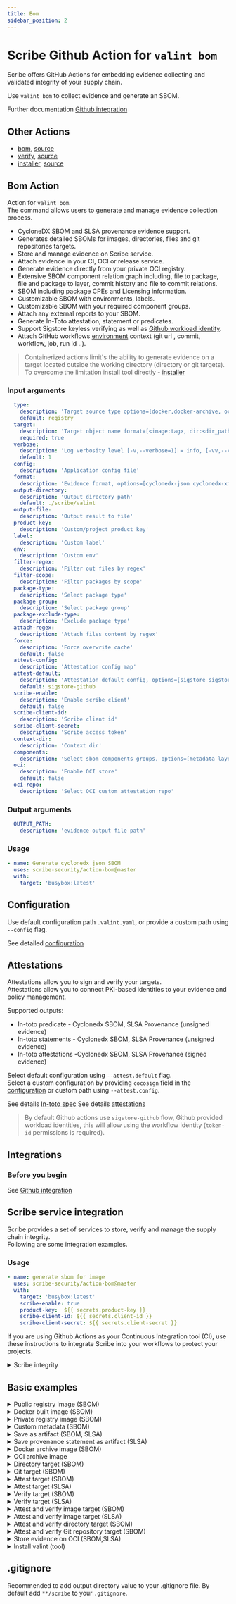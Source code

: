 ```yaml
---
title: Bom
sidebar_position: 2
---
```

# Scribe Github Action for `valint bom`
Scribe offers GitHub Actions for embedding evidence collecting and validated integrity of your supply chain.

Use `valint bom` to collect evidence and generate an SBOM.

Further documentation [Github integration](https://scribe-security.netlify.app/docs/ci-integrations/github/)

## Other Actions
* [bom](action-bom.md), [source](https://github.com/scribe-security/action-bom)
* [verify](action-verify.md), [source](https://github.com/scribe-security/action-verify)
* [installer](action-installer.md), [source](https://github.com/scribe-security/action-installer)
<!-- * [integrity report - action](https://github.com/scribe-security/action-report/README.md) -->

## Bom Action
Action for `valint bom`. <br />
The command allows users to generate and manage evidence collection process.
- CycloneDX SBOM and SLSA provenance evidence support. 
- Generates detailed SBOMs for images, directories, files and git repositories targets.
- Store and manage evidence on Scribe service.
- Attach evidence in your CI, OCI or release service.
- Generate evidence directly from your private OCI registry.
- Extensive SBOM component relation graph including, file to package, file and package to layer, commit history and file to commit relations.
- SBOM including package CPEs and Licensing information.
- Customizable SBOM with environments, labels.
- Customizable SBOM with your required component groups.
- Attach any external reports to your SBOM.
- Generate In-Toto attestation, statement or predicates.
- Support Sigstore keyless verifying as well as [Github workload identity](https://docs.github.com/en/actions/deployment/security-hardening-your-deployments/about-security-hardening-with-openid-connect).
- Attach GitHub workflows [environment](https://docs.github.com/en/actions/learn-github-actions/environment-variables) context (git url , commit, workflow, job, run id ..).

> Containerized actions limit's the ability to generate evidence on a target located outside the working directory (directory or git targets). <br />
To overcome the limitation install tool directly - [installer](https://github.com/scribe-security/action-installer/README.md)

### Input arguments
```yaml
  type:
    description: 'Target source type options=[docker,docker-archive, oci-archive, dir, registry, git]'
    default: registry
  target:
    description: 'Target object name format=[<image:tag>, dir:<dir_path>, <git_path>]'
    required: true
  verbose:
    description: 'Log verbosity level [-v,--verbose=1] = info, [-vv,--verbose=2] = debug'
    default: 1
  config:
    description: 'Application config file'
  format:
    description: 'Evidence format, options=[cyclonedx-json cyclonedx-xml attest-cyclonedx-json statement-cyclonedx-json predicate-cyclonedx-json attest-slsa statement-slsa predicate-slsa]'
  output-directory:
    description: 'Output directory path'
    default: ./scribe/valint
  output-file:
    description: 'Output result to file'
  product-key:
    description: 'Custom/project product key'
  label:
    description: 'Custom label'
  env:
    description: 'Custom env'
  filter-regex:
    description: 'Filter out files by regex'
  filter-scope:
    description: 'Filter packages by scope'
  package-type:
    description: 'Select package type'
  package-group:
    description: 'Select package group'
  package-exclude-type:
    description: 'Exclude package type'
  attach-regex:
    description: 'Attach files content by regex'
  force:
    description: 'Force overwrite cache'
    default: false
  attest-config:
    description: 'Attestation config map'
  attest-default:
    description: 'Attestation default config, options=[sigstore sigstore-github x509]'
    default: sigstore-github
  scribe-enable:
    description: 'Enable scribe client'
    default: false
  scribe-client-id:
    description: 'Scribe client id' 
  scribe-client-secret:
    description: 'Scribe access token' 
  context-dir:
    description: 'Context dir' 
  components:
    description: 'Select sbom components groups, options=[metadata layers packages syft files dep commits]'
  oci:
    description: 'Enable OCI store'
    default: false
  oci-repo:
    description: 'Select OCI custom attestation repo'
```

### Output arguments
```yaml
  OUTPUT_PATH:
    description: 'evidence output file path'
```

### Usage
```yaml
- name: Generate cyclonedx json SBOM
  uses: scribe-security/action-bom@master
  with:
    target: 'busybox:latest'
```

## Configuration

Use default configuration path `.valint.yaml`, or provide a custom path using `--config` flag.

See detailed [configuration](docs/configuration.md)

## Attestations 
Attestations allow you to sign and verify your targets. <br />
Attestations allow you to connect PKI-based identities to your evidence and policy management.  <br />

Supported outputs:
- In-toto predicate - Cyclonedx SBOM, SLSA Provenance (unsigned evidence)
- In-toto statements - Cyclonedx SBOM, SLSA Provenance (unsigned evidence)
- In-toto attestations -Cyclonedx SBOM, SLSA Provenance (signed evidence)

Select default configuration using `--attest.default` flag. <br />
Select a custom configuration by providing `cocosign` field in the [configuration](docs/configuration.md) or custom path using `--attest.config`.

See details [In-toto spec](https://github.com/in-toto/attestation)
See details [attestations](docs/attestations.md)

>By default Github actions use `sigstore-github` flow, Github provided workload identities, this will allow using the workflow identity (`token-id` permissions is required).

## Integrations

### Before you begin
See [Github integration](https://scribe-security.netlify.app/docs/ci-integrations/github/)

## Scribe service integration
Scribe provides a set of services to store, verify and manage the supply chain integrity. <br />
Following are some integration examples.

### Usage
```yaml
- name: generate sbom for image
  uses: scribe-security/action-bom@master
  with:
    target: 'busybox:latest'
    scribe-enable: true
    product-key:  ${{ secrets.product-key }}
    scribe-client-id: ${{ secrets.client-id }}
    scribe-client-secret: ${{ secrets.client-secret }}
```

If you are using Github Actions as your Continuous Integration tool (CI), use these instructions to integrate Scribe into your workflows to protect your projects.

<details>
  <summary>  Scribe integrity </summary>

Full workflow example of a workflow, upload evidence on source and image to Scribe. <br />
Verifying the  target integrity on Scribe.

```YAML
name: example workflow

on: 
  push:
    tags:
      - "*"

jobs:
  scribe-evidence-test:
    runs-on: ubuntu-latest
    steps:

      - uses: actions/checkout@v2
        with:
          fetch-depth: 0

      - uses: actions/checkout@v3
        with:
          repository: mongo-express/mongo-express
          ref: refs/tags/v1.0.0-alpha.4
          path: mongo-express-scm

      - name: valint Scm generate bom, upload to scribe
        id: valint_bom_scm
        uses: scribe-security/action-bom@master
        with:
           type: dir
           target: 'mongo-express-scm'
           scribe-enable: true
           product-key:  ${{ secrets.product-key }}
           scribe-client-id: ${{ secrets.client-id }}
           scribe-client-secret: ${{ secrets.client-secret }}

      - name: Build and push remote
        uses: docker/build-push-action@v2
        with:
          context: .
          push: true
          tags: mongo-express:1.0.0-alpha.4

      - name: valint Image generate bom, upload to scribe
        id: valint_bom_image
        uses: scribe-security/action-bom@master
        with:
           target: 'mongo-express:1.0.0-alpha.4'
           scribe-enable: true
           product-key:  ${{ secrets.product-key }}
           scribe-client-id: ${{ secrets.client-id }}
           scribe-client-secret: ${{ secrets.client-secret }}

      - uses: actions/upload-artifact@v3
        with:
          name: scribe-evidence
          path: |
            ${{ steps.valint_bom_scm.outputs.OUTPUT_PATH }}
            ${{ steps.valint_bom_image.outputs.OUTPUT_PATH }}
```
</details>

## Basic examples
<details>
  <summary>  Public registry image (SBOM) </summary>

Create SBOM for remote `busybox:latest` image.

```YAML
- name: Generate cyclonedx json SBOM
  uses: scribe-security/action-bom@master
  with:
    target: 'busybox:latest'
    format: json
``` 

</details>

<details>
  <summary>  Docker built image (SBOM) </summary>

Create SBOM for image built by local docker `image_name:latest`.

```YAML
- name: Generate cyclonedx json SBOM
  uses: scribe-security/action-bom@master
  with:
    type: docker
    target: 'image_name:latest'
    format: json
    force: true
``` 
</details>

<details>
  <summary>  Private registry image (SBOM) </summary>

Create SBOM for image hosted by a private registry.

> `DOCKER_CONFIG` environment will allow the containerized action to access the private registry.

```YAML
env:
  DOCKER_CONFIG: $HOME/.docker
steps:
  - name: Login to GitHub Container Registry
    uses: docker/login-action@v2
    with:
      registry: ${{ env.REGISTRY_URL }}
      username: ${{ secrets.REGISTRY_USERNAME }}
      password: ${{ secrets.REGISTRY_TOKEN }}

  - name: Generate cyclonedx json SBOM
    uses: scribe-security/action-bom@master
    with:
      target: 'scribesecuriy.jfrog.io/scribe-docker-local/stub_remote:latest'
      force: true
```
</details>

<details>
  <summary>  Custom metadata (SBOM) </summary>

Custom metadata added to SBOM.

```YAML
- name: Generate cyclonedx json SBOM - add metadata - labels, envs
  id: valint_labels
  uses: scribe-security/action-bom@master
  with:
      target: 'busybox:latest'
      format: json
      force: true
      env: test_env
      label: test_label
  env:
    test_env: test_env_value
```
</details>


<details>
  <summary> Save as artifact (SBOM, SLSA) </summary>

Using action `OUTPUT_PATH` output argument you can access the generated SBOM and store it as an artifact.

> Use action `output-file: <my_custom_path>` input argument to set a custom output path.

```YAML
- name: Generate cyclonedx json SBOM
  id: valint_json
  uses: scribe-security/action-bom@master
  with:
    target: 'busybox:latest'
    output-file: my_sbom.json
    format: json

- uses: actions/upload-artifact@v2
  with:
    name: scribe-sbom
    path: ${{ steps.valint_json.outputs.OUTPUT_PATH }}

- uses: actions/upload-artifact@v2
  with:
    name: scribe-evidence
    path: scribe/
``` 
</details>

<details>
  <summary> Save provenance statement as artifact (SLSA) </summary>

Using action `OUTPUT_PATH` output argument you can access the generated SLSA provenance statement and store it as an artifact.

> Use action `output-file: <my_custom_path>` input argument to set a custom output path.

```YAML
- name: Generate SLSA provenance statement
  id: valint_slsa_statement
  uses: scribe-security/action-bom@master
  with:
    target: 'busybox:latest'
    format: statement-slsa

- uses: actions/upload-artifact@v2
  with:
    name: provenance
    path: ${{ steps.valint_slsa_statement.outputs.OUTPUT_PATH }}
``` 
</details>

<details>
  <summary> Docker archive image (SBOM) </summary>

Create SBOM for local `docker save ...` output.

```YAML
- name: Build and save local docker archive
  uses: docker/build-push-action@v2
  with:
    context: .
    file: .GitHub/workflows/fixtures/Dockerfile_stub
    tags: scribesecuriy.jfrog.io/scribe-docker-public-local/stub_local:latest
    outputs: type=docker,dest=stub_local.tar

- name: Generate cyclonedx json SBOM
  uses: scribe-security/action-bom@master
  with:
    type: docker-archive
    target: '/GitHub/workspace/stub_local.tar'
``` 
</details>

<details>
  <summary> OCI archive image </summary>

Create SBOM for the local oci archive.

```YAML
- name: Build and save local oci archive
  uses: docker/build-push-action@v2
  with:
    context: .
    file: .GitHub/workflows/fixtures/Dockerfile_stub
    tags: scribesecuriy.jfrog.io/scribe-docker-public-local/stub_local:latest
    outputs: type=oci,dest=stub_oci_local.tar

- name: Generate cyclonedx json SBOM
  uses: scribe-security/action-bom@master
  with:
    type: oci-archive
    target: '/GitHub/workspace/stub_oci_local.tar'
``` 
</details>

<details>
  <summary> Directory target (SBOM) </summary>

Create SBOM for a local directory.

```YAML
- name: Create dir
  run: |
    mkdir testdir
    echo "test" > testdir/test.txt

- name: valint attest dir
  id: valint_attest_dir
  uses: scribe-security/action-bom@master
  with:
    type: dir
    target: 'testdir'
``` 
</details>


<details>
  <summary> Git target (SBOM) </summary>

Create SBOM for `mongo-express` remote git repository.

```YAML
- name: Generate cyclonedx json SBOM
  uses: scribe-security/action-bom@master
  with:
    type: git
    target: 'https://github.com/mongo-express/mongo-express.git'
    format: json
``` 

Create SBOM for `my_repo` local git repository.

```YAML

- uses: actions/checkout@v3
  with:
    fetch-depth: 0
    path: my_repo

- name: Generate cyclonedx json SBOM
  uses: scribe-security/action-bom@master
  with:
    type: git
    target: 'my_repo'
    format: json
``` 

</details>

<details>
  <summary> Attest target (SBOM) </summary>

Create and sign SBOM targets. <br />
By default the `sigstore-github` flow is used, GitHub workload identity and Sigstore (Fulcio, Rekor).

>Default attestation config **Required** `id-token` permission access. <br />

```YAML
job_example:
  runs-on: ubuntu-latest
  permissions:
    id-token: write
  steps:
    - name: valint attest
      uses: scribe-security/action-bom@master
      with:
          target: 'busybox:latest'
          format: attest
``` 

</details>

<details>
  <summary> Attest target (SLSA) </summary>

Create and sign SLSA targets. <br />
By default the `sigstore-github` flow is used, GitHub workload identity and Sigstore (Fulcio, Rekor).

>Default attestation config **Required** `id-token` permission access.

```YAML
job_example:
  runs-on: ubuntu-latest
  permissions:
    id-token: write
  steps:
    - name: valint attest
    uses: scribe-security/action-bom@master
    with:
        target: 'busybox:latest'
        format: attest-slsa
``` 
</details>

<details>
  <summary> Verify target (SBOM) </summary>

Verify targets against a signed attestation. <br />

Default attestation config: `sigstore-github` - sigstore (Fulcio, Rekor). <br />
valint will look for both a bom or slsa attestation to verify against.  <br />

```YAML
- name: valint verify
  uses: scribe-security/action-verify@master
  with:
    target: 'busybox:latest'
``` 

</details>

<details>
  <summary> Verify target (SLSA) </summary>

Verify targets against a signed attestation. <br />

Default attestation config: `sigstore-github` - sigstore (Fulcio, Rekor). <br />
Tool will look for sbom or slsa attestation to verify against. <br />

```YAML
- name: valint verify
  uses: scribe-security/action-verify@master
  with:
    target: 'busybox:latest'
    input-format: attest-slsa
``` 

</details>

<details>
  <summary> Attest and verify image target (SBOM) </summary>

Full job example of a image signing and verifying flow.

```YAML
valint-busybox-test:
  runs-on: ubuntu-latest
  permissions:
    contents: read
    packages: write
    id-token: write
  steps:

    - uses: actions/checkout@v2
      with:
        fetch-depth: 0

    - name: valint attest
      id: valint_attest
      uses: scribe-security/action-bom@master
      with:
          target: 'busybox:latest'
          format: attest
          force: true

    - name: valint verify
      id: valint_verify
      uses: scribe-security/action-verify@master
      with:
          target: 'busybox:latest'

    - uses: actions/upload-artifact@v2
      with:
        name: valint-busybox-test
        path: scribe/valint
``` 

</details>

<details>
  <summary> Attest and verify image target (SLSA) </summary>

Full job example of a image signing and verifying flow.

```YAML
valint-busybox-test:
  runs-on: ubuntu-latest
  permissions:
    contents: read
    packages: write
    id-token: write
  steps:

    - uses: actions/checkout@v2
      with:
        fetch-depth: 0

    - name: valint attest slsa
      id: valint_attest
      uses: scribe-security/action-bom@master
      with:
          target: 'busybox:latest'
          format: attest-slsa
          force: true

    - name: valint verify attest slsa
      id: valint_verify
      uses: scribe-security/action-verify@master
      with:
          target: 'busybox:latest'
          input-format: attest-slsa

    - uses: actions/upload-artifact@v2
      with:
        name: valint-busybox-test
        path: scribe/valint
``` 

</details>

<details>
  <summary> Attest and verify directory target (SBOM) </summary>

Full job example of a directory signing and verifying flow.

```YAML
valint-dir-test:
  runs-on: ubuntu-latest
  permissions:
    contents: read
    packages: write
    id-token: write
  steps:

    - uses: actions/checkout@v2
      with:
        fetch-depth: 0

    - name: valint attest workdir
      id: valint_attest_dir
      uses: scribe-security/action-bom@master
      with:
          type: dir
          target: '/GitHub/workspace/'
          format: attest
          force: true

    - name: valint verify workdir
      id: valint_verify_dir
      uses: scribe-security/action-verify@master
      with:
          type: dir
          target: '/GitHub/workspace/'
    
    - uses: actions/upload-artifact@v2
      with:
        name: valint-workdir-evidence
        path: |
          scribe/valint      
``` 

</details>

<details>
  <summary> Attest and verify Git repository target (SBOM) </summary>

Full job example of a git repository signing and verifying flow.
> Support for both local (path) and remote git (url) repositories.

```YAML
valint-dir-test:
  runs-on: ubuntu-latest
  permissions:
    contents: read
    packages: write
    id-token: write
  steps:

    - uses: actions/checkout@v3
      with:
        fetch-depth: 0

    - name: valint attest local repo
      id: valint_attest_dir
      uses: scribe-security/action-bom@master
      with:
          type: git
          target: '/GitHub/workspace/my_repo'
          format: attest
          force: true

    - name: valint verify local repo
      id: valint_verify_dir
      uses: scribe-security/action-verify@master
      with:
          type: git
          target: '/GitHub/workspace/my_repo'
    
    - uses: actions/upload-artifact@v3
      with:
        name: valint-git-evidence
        path: |
          scribe/valint      
``` 

</details>



<details>
  <summary> Store evidence on OCI (SBOM,SLSA) </summary>

Store any evidence on any OCI registry. <br />
Support storage for all targets and both SBOM and SLSA evidence formats.

> Use input variable `format` to select between supported formats. <br />
> Write permission to `oci-repo` is required. 

```YAML
valint-dir-test:
  runs-on: ubuntu-latest
  permissions:
    id-token: write
  env:
    DOCKER_CONFIG: $HOME/.docker
  steps:
    - uses: actions/checkout@v3
      with:
        fetch-depth: 0

      - name: Login to GitHub Container Registry
        uses: docker/login-action@v2
        with:
          registry: ${{ env.REGISTRY_URL }}
          username: ${{ secrets.REGISTRY_USERNAME }}
          password: ${{ secrets.REGISTRY_TOKEN }}

      - uses: scribe-security/action-bom@dev
        id: valint_attest
        with:
          target: busybox:latest
          force: true
          format: attest
          oci: true
          oci-repo: ${{ env.REGISTRY_URL }}/attestations    
``` 

Following command can be used to verify a target over the OCI store.
```yaml
valint verify busybox:latest -f --oci --oci-repo=$REGISTRY_URL/attestations
```

> Use `--input-format` to select between supported formats. <br />
> Read permission to `oci-repo` is required. 

</details>

<details>
  <summary> Install valint (tool) </summary>

Install valint as a tool
```YAML
- name: install valint
  uses: scribe-security/action-installer@master

- name: valint run
  run: |
    valint --version
    valint bom busybox:latest
``` 
</details>

## .gitignore
Recommended to add output directory value to your .gitignore file.
By default add `**/scribe` to your `.gitignore`.


